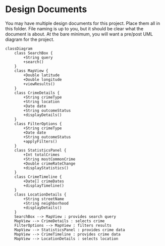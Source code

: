# Design Documents

You may have multiple design documents for this project. Place them all in this folder. File naming is up to you, but it should be clear what the document is about. At the bare minimum, you will want a pre/post UML diagram for the project. 

```mermaid
classDiagram
    class SearchBox {
        +String query
        +search()
    }
    class MapView {
        +Double latitude
        +Double longitude
        +viewResults()
    }
    class CrimeDetails {
        +String crimeType
        +String location
        +Date date
        +String outcomeStatus
        +displayDetails()
    }
    class FilterOptions {
        +String crimeType
        +Date date
        +String outcomeStatus
        +applyFilters()
    }
    class StatisticsPanel {
        +Int totalCrimes
        +String mostCommonCrime
        +Double crimeRateChange
        +displayStatistics()
    }
    class CrimeTimeline {
        +Date[] crimeDates
        +displayTimeline()
    }
    class LocationDetails {
        +String streetName
        +String neighborhood
        +displayDetails()
    }
    SearchBox --> MapView : provides search query
    MapView --> CrimeDetails : selects crime
    FilterOptions --> MapView : filters results
    MapView --> StatisticsPanel : provides crime data
    MapView --> CrimeTimeline : provides crime data
    MapView --> LocationDetails : selects location

```
